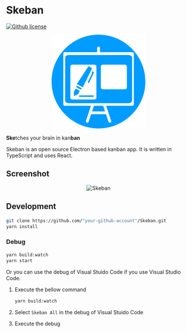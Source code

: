 # Skeban

[![Github license](https://img.shields.io/github/license/roottool/Skeban)](https://github.com/roottool/Skeban/)

<p align="center">
  <img src="https://github.com/roottool/Skeban/raw/master/public/icons/icon.png" alt="Skeban logo" width="256" height="256"/>
</p>

**Ske**tches your brain in kan**ban**

Skeban is an open source Electron based kanban app. It is written in TypeScript and uses React.

## Screenshot

<p align="center">
  <img src="https://user-images.githubusercontent.com/11808736/69982485-f2fa4180-1577-11ea-86ad-ab6d1a880024.png" alt="Skeban" />
</p>

## Development

```bash
git clone https://github.com/"your-github-account"/Skeban.git
yarn install
```

### Debug

```bash
yarn build:watch
yarn start
```

Or you can use the debug of Visual Stuido Code if you use Visual Studio Code.

1. Execute the bellow command

    ```bash
    yarn build:watch
    ```

2. Select `Skeban All` in the debug of Visual Stuido Code
3. Execute the debug
